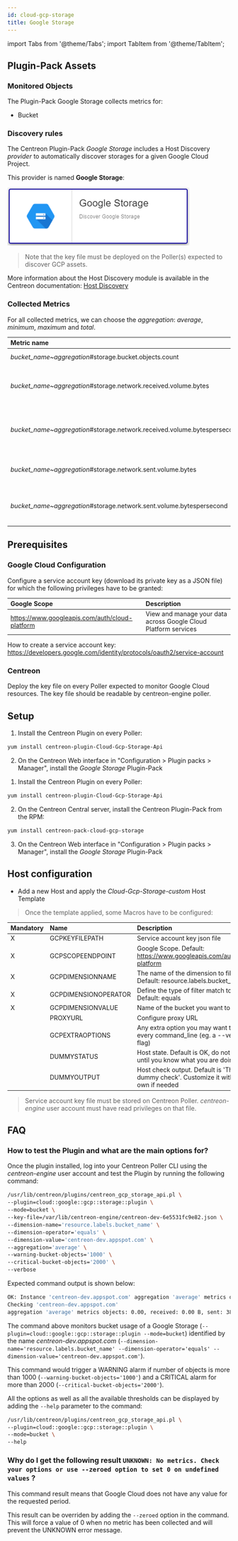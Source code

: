 ```yaml
---
id: cloud-gcp-storage
title: Google Storage
---
```

import Tabs from '@theme/Tabs';
import TabItem from '@theme/TabItem';


## Plugin-Pack Assets

### Monitored Objects

The Plugin-Pack Google Storage collects metrics for:
* Bucket

### Discovery rules

The Centreon Plugin-Pack *Google Storage* includes a Host Discovery *provider* to automatically discover storages
for a given Google Cloud Project.

This provider is named **Google Storage**:

![image](../../../assets/integrations/plugin-packs/procedures/cloud-gcp-storage-provider.png)

> Note that the key file must be deployed on the Poller(s) expected to discover GCP assets.

More information about the Host Discovery module is available in the Centreon documentation:
[Host Discovery](../../../monitoring/discovery/hosts-discovery)

### Collected Metrics

For all collected metrics, we can choose the *aggregation*: _average_, _minimum_, _maximum_ and _total_.

<Tabs groupId="operating-systems">
<TabItem value="Bucket" label="Bucket">

| Metric name                                                                | Description                                         | Unit |
| :------------------------------------------------------------------------- | :-------------------------------------------------- | :--- |
| *bucket_name*~*aggregation*#storage.bucket.objects.count                   | Number of objects                                   |      |
| *bucket_name*~*aggregation*#storage.network.received.volume.bytes          | Count of bytes received over the network            | B    |
| *bucket_name*~*aggregation*#storage.network.received.volume.bytespersecond | Count of bytes received per second over the network | B/s  |
| *bucket_name*~*aggregation*#storage.network.sent.volume.bytes              | Count of bytes sent over the network                | B    |
| *bucket_name*~*aggregation*#storage.network.sent.volume.bytespersecond     | Count of bytes sent per second over the network     | B/s  |

</TabItem>
</Tabs>

## Prerequisites

### Google Cloud Configuration

Configure a service account key (download its private key as a JSON file) for which the following privileges have to be granted:

| Google Scope                                   | Description                                                     |
| :--------------------------------------------- | :-------------------------------------------------------------- |
| https://www.googleapis.com/auth/cloud-platform | View and manage your data across Google Cloud Platform services |

How to create a service account key: https://developers.google.com/identity/protocols/oauth2/service-account

### Centreon

Deploy the key file on every Poller expected to monitor Google Cloud resources. The key file
should be readable by centreon-engine poller.

## Setup

<Tabs groupId="licence-systems">
<TabItem value="Online IMP Licence & IT100 Editions" label="Online IMP Licence & IT100 Editions">

1. Install the Centreon Plugin on every Poller:

```bash
yum install centreon-plugin-Cloud-Gcp-Storage-Api
```

2. On the Centreon Web interface in "Configuration > Plugin packs > Manager", install the *Google Storage* Plugin-Pack

</TabItem>
<TabItem value="Offline IMP License" label="Offline IMP License">

1. Install the Centreon Plugin on every Poller:

```bash
yum install centreon-plugin-Cloud-Gcp-Storage-Api
```

2. On the Centreon Central server, install the Centreon Plugin-Pack from the RPM:

```bash
yum install centreon-pack-cloud-gcp-storage
```

3. On the Centreon Web interface in "Configuration > Plugin packs > Manager", install the *Google Storage* Plugin-Pack

</TabItem>
</Tabs>

## Host configuration

* Add a new Host and apply the *Cloud-Gcp-Storage-custom* Host Template

> Once the template applied, some Macros have to be configured:

| Mandatory | Name                 | Description                                                                                 |
| :-------- | :------------------- | :------------------------------------------------------------------------------------------ |
| X         | GCPKEYFILEPATH       | Service account key json file                                                               |
| X         | GCPSCOPEENDPOINT     | Google Scope. Default: https://www.googleapis.com/auth/cloud-platform                       |
| X         | GCPDIMENSIONNAME     | The name of the dimension to filter on. Default: resource.labels.bucket_name                |
| X         | GCPDIMENSIONOPERATOR | Define the type of filter match to use. Default: equals                                     |
| X         | GCPDIMENSIONVALUE    | Name of the bucket you want to monitor.                                                     |
|           | PROXYURL             | Configure proxy URL                                                                         |
|           | GCPEXTRAOPTIONS      | Any extra option you may want to add to every command_line (eg. a --verbose flag)           |
|           | DUMMYSTATUS          | Host state. Default is OK, do not modify it until you know what you are doing               |
|           | DUMMYOUTPUT          | Host check output. Default is 'This is a dummy check'. Customize it with your own if needed |

> Service account key file must be stored on Centreon Poller. *centreon-engine* user account must have read privileges on that file.

## FAQ

### How to test the Plugin and what are the main options for?

Once the plugin installed, log into your Centreon Poller CLI using the *centreon-engine* user account
and test the Plugin by running the following command:

```bash
/usr/lib/centreon/plugins/centreon_gcp_storage_api.pl \
--plugin=cloud::google::gcp::storage::plugin \
--mode=bucket \
--key-file=/var/lib/centreon-engine/centreon-dev-6e5531fc9e82.json \
--dimension-name='resource.labels.bucket_name' \
--dimension-operator='equals' \
--dimension-value='centreon-dev.appspot.com' \
--aggregation='average' \
--warning-bucket-objects='1000' \
--critical-bucket-objects='2000' \
--verbose
```

Expected command output is shown below:

```bash
OK: Instance 'centreon-dev.appspot.com' aggregation 'average' metrics objects: 0.00, received: 0.00 B, sent: 382.00 B | 'centreon-dev.appspot.com~average#storage.bucket.objects.count'=0.00;0:1000;0:2000;0; 'centreon-dev.appspot.com~average#storage.network.received.volume.bytes'=0.00B;;;0; 'centreon-dev.appspot.com~average#storage.network.sent.volume.bytes'=382.00B;;;0;
Checking 'centreon-dev.appspot.com'
aggregation 'average' metrics objects: 0.00, received: 0.00 B, sent: 382.00 B
```

The command above monitors bucket usage of a Google Storage (```--plugin=cloud::google::gcp::storage::plugin --mode=bucket```) identified
by the name *centreon-dev.appspot.com* (```--dimension-name='resource.labels.bucket_name' --dimension-operator='equals' --dimension-value='centreon-dev.appspot.com'```).

This command would trigger a WARNING alarm if number of objects is more than 1000
(```--warning-bucket-objects='1000'```) and a CRITICAL alarm for more than 2000 (```--critical-bucket-objects='2000'```).

All the options as well as all the available thresholds can be displayed by adding the  ```--help```
parameter to the command:

```bash
/usr/lib/centreon/plugins/centreon_gcp_storage_api.pl \
--plugin=cloud::google::gcp::storage::plugin \
--mode=bucket \
--help
```

### Why do I get the following result ```UNKNOWN: No metrics. Check your options or use --zeroed option to set 0 on undefined values``` ?

This command result means that Google Cloud does not have any value for the requested period.

This result can be overriden by adding the ```--zeroed``` option in the command. This will force a value of 0 when no metric
has been collected and will prevent the UNKNOWN error message.
